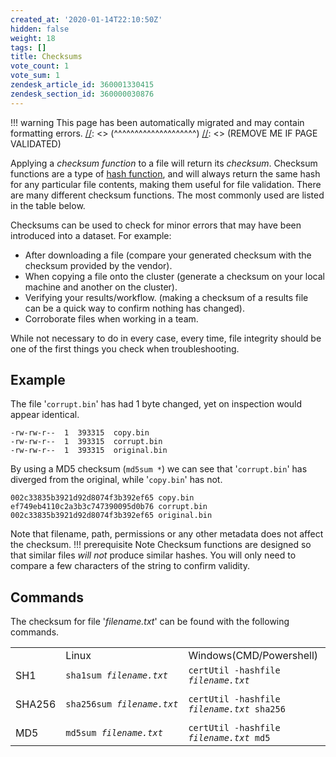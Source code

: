 ```yaml
---
created_at: '2020-01-14T22:10:50Z'
hidden: false
weight: 18
tags: []
title: Checksums
vote_count: 1
vote_sum: 1
zendesk_article_id: 360001330415
zendesk_section_id: 360000030876
---
```




[//]: <> (REMOVE ME IF PAGE VALIDATED)
[//]: <> (vvvvvvvvvvvvvvvvvvvv)
!!! warning
    This page has been automatically migrated and may contain formatting errors.
[//]: <> (^^^^^^^^^^^^^^^^^^^^)
[//]: <> (REMOVE ME IF PAGE VALIDATED)

Applying a *checksum function* to a file will return its *checksum*.
Checksum functions are a type of [hash
function](https://en.wikipedia.org/wiki/Hash_function), and will always
return the same hash for any particular file contents, making them
useful for file validation. There are many different checksum functions.
The most commonly used are listed in the table below.

Checksums can be used to check for minor errors that may have been
introduced into a dataset. For example:

-   After downloading a file (compare your generated checksum with the
    checksum provided by the vendor).
-   When copying a file onto the cluster (generate a checksum on your
    local machine and another on the cluster).
-   Verifying your results/workflow. (making a checksum of a results
    file can be a quick way to confirm nothing has changed).
-   Corroborate files when working in a team.

While not necessary to do in every case, every time, file integrity
should be one of the first things you check when troubleshooting.

## Example

The file '`corrupt.bin`' has had 1 byte changed, yet on inspection would
appear identical. 

``` sl
-rw-rw-r--  1  393315  copy.bin
-rw-rw-r--  1  393315  corrupt.bin
-rw-rw-r--  1  393315  original.bin
```

By using a MD5 checksum (`md5sum *`) we can see that '`corrupt.bin`' has
diverged from the original, while '`copy.bin`' has not.

``` sl
002c33835b3921d92d8074f3b392ef65 copy.bin
ef749eb4110c2a3b3c747390095d0b76 corrupt.bin
002c33835b3921d92d8074f3b392ef65 original.bin
```

Note that filename, path, permissions or any other metadata does not
affect the checksum.
!!! prerequisite Note
     Checksum functions are designed so that similar files *will not*
     produce similar hashes.
     You will only need to compare a few characters of the string to
     confirm validity.

## Commands

The checksum for file '*filename.txt*' can be found with the following
commands.

|        |                              |                                                |                                  |
|--------|------------------------------|------------------------------------------------|----------------------------------|
|        | Linux                        | Windows(CMD/Powershell)                        | Mac                              |
| SH1    | `sha1sum `*`filename.txt`*   | `certUtil -hashfile `*`filename.txt`*          | `shasum `*`filename.txt`*        |
| SHA256 | `sha256sum `*`filename.txt`* | `certUtil -hashfile `*`filename.txt`*` sha256` | `shasum -a 256 `*`filename.txt`* |
| MD5    | `md5sum `*`filename.txt`*    | `certUtil -hashfile `*`filename.txt`*` md5`    | `md5 `*`filename.txt`*           |

 

 